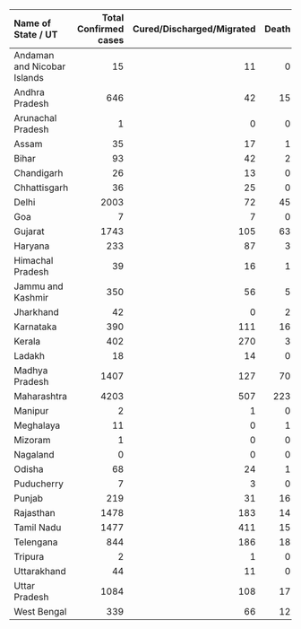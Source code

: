 | Name of State / UT          |   Total Confirmed cases |   Cured/Discharged/Migrated |   Death |
|:----------------------------|------------------------:|----------------------------:|--------:|
| Andaman and Nicobar Islands |                      15 |                          11 |       0 |
| Andhra Pradesh              |                     646 |                          42 |      15 |
| Arunachal Pradesh           |                       1 |                           0 |       0 |
| Assam                       |                      35 |                          17 |       1 |
| Bihar                       |                      93 |                          42 |       2 |
| Chandigarh                  |                      26 |                          13 |       0 |
| Chhattisgarh                |                      36 |                          25 |       0 |
| Delhi                       |                    2003 |                          72 |      45 |
| Goa                         |                       7 |                           7 |       0 |
| Gujarat                     |                    1743 |                         105 |      63 |
| Haryana                     |                     233 |                          87 |       3 |
| Himachal Pradesh            |                      39 |                          16 |       1 |
| Jammu and Kashmir           |                     350 |                          56 |       5 |
| Jharkhand                   |                      42 |                           0 |       2 |
| Karnataka                   |                     390 |                         111 |      16 |
| Kerala                      |                     402 |                         270 |       3 |
| Ladakh                      |                      18 |                          14 |       0 |
| Madhya Pradesh              |                    1407 |                         127 |      70 |
| Maharashtra                 |                    4203 |                         507 |     223 |
| Manipur                     |                       2 |                           1 |       0 |
| Meghalaya                   |                      11 |                           0 |       1 |
| Mizoram                     |                       1 |                           0 |       0 |
| Nagaland                    |                       0 |                           0 |       0 |
| Odisha                      |                      68 |                          24 |       1 |
| Puducherry                  |                       7 |                           3 |       0 |
| Punjab                      |                     219 |                          31 |      16 |
| Rajasthan                   |                    1478 |                         183 |      14 |
| Tamil Nadu                  |                    1477 |                         411 |      15 |
| Telengana                   |                     844 |                         186 |      18 |
| Tripura                     |                       2 |                           1 |       0 |
| Uttarakhand                 |                      44 |                          11 |       0 |
| Uttar Pradesh               |                    1084 |                         108 |      17 |
| West Bengal                 |                     339 |                          66 |      12 |